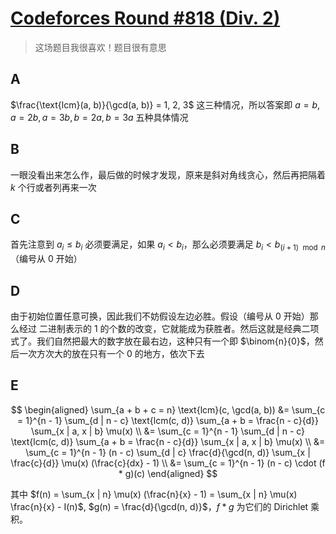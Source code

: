 # [Codeforces Round #818 (Div. 2)](https://codeforces.com/contest/1717)

> 这场题目我很喜欢！题目很有意思

## A

$\frac{\text{lcm}(a, b)}{\gcd(a, b)} = 1, 2, 3$ 这三种情况，所以答案即 $a = b, a = 2b, a = 3b, b = 2a, b = 3a$ 五种具体情况

## B

一眼没看出来怎么作，最后做的时候才发现，原来是斜对角线贪心，然后再把隔着 $k$ 个行或者列再来一次

## C

首先注意到 $a_i \leq b_i$ 必须要满足，如果 $a_i < b_i$，那么必须要满足 $b_i < b_{(i + 1) \mod n}$ （编号从 $0$ 开始）

## D

由于初始位置任意可换，因此我们不妨假设左边必胜。假设（编号从 $0$ 开始）那么经过 二进制表示的 $1$ 的个数的改变，它就能成为获胜者。然后这就是经典二项式了。我们自然把最大的数字放在最右边，这种只有一个即 $\binom{n}{0}$，然后一次方次大的放在只有一个 $0$ 的地方，依次下去

## E

$$
\begin{aligned}
\sum_{a + b + c = n} \text{lcm}(c, \gcd(a, b))
&= \sum_{c = 1}^{n - 1} \sum_{d | n - c} \text{lcm(c, d)} \sum_{a + b = \frac{n - c}{d}} \sum_{x | a, x | b} \mu(x) \\
&= \sum_{c = 1}^{n - 1} \sum_{d | n - c} \text{lcm(c, d)} \sum_{a + b = \frac{n - c}{d}} \sum_{x | a, x | b} \mu(x) \\
&= \sum_{c = 1}^{n - 1} (n - c) \sum_{d | c} \frac{d}{\gcd(n, d)} \sum_{x | \frac{c}{d}} \mu(x) (\frac{c}{dx} - 1) \\
&= \sum_{c = 1}^{n - 1} (n - c) \cdot (f * g)(c)
\end{aligned}
$$

其中  $f(n) = \sum_{x | n} \mu(x) (\frac{n}{x} - 1) = \sum_{x | n} \mu(x) \frac{n}{x} - I(n)$,  $g(n) = \frac{d}{\gcd(n, d)}$，$f * g$ 为它们的 Dirichlet 乘积。
